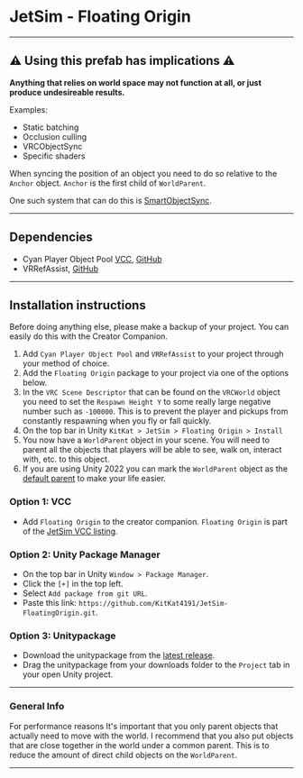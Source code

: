 
# JetSim - Floating Origin

___

## ⚠ Using this prefab has implications ⚠

**Anything that relies on world space may not function at all, or just produce undesireable results.**

Examples:

* Static batching
* Occlusion culling
* VRCObjectSync
* Specific shaders

When syncing the position of an object you need to do so relative to the `Anchor` object.
`Anchor` is the first child of `WorldParent`.

One such system that can do this is [SmartObjectSync](https://github.com/MMMaellon/SmartObjectSync).

___

## Dependencies

* Cyan Player Object Pool [VCC](https://cyanlaser.github.io/CyanPlayerObjectPool/), [GitHub](https://github.com/CyanLaser/CyanPlayerObjectPool)
* VRRefAssist, [GitHub](https://github.com/LiveDimensions/VRRefAssist)

___

## Installation instructions

Before doing anything else, please make a backup of your project.
You can easily do this with the Creator Companion.

1. Add `Cyan Player Object Pool` and `VRRefAssist` to your project through your method of choice.
2. Add the `Floating Origin` package to your project via one of the options below.
3. In the `VRC Scene Descriptor` that can be found on the `VRCWorld` object you need to set the `Respawn Height Y` to some really large negative number such as `-100000`. This is to prevent the player and pickups from constantly respawning when you fly or fall quickly.
4. On the top bar in Unity `KitKat > JetSim > Floating Origin > Install`
5. You now have a `WorldParent` object in your scene. You will need to parent all the objects that players will be able to see, walk on, interact with, etc. to this object.
6. If you are using Unity 2022 you can mark the `WorldParent` object as the [default parent](https://vrclibrary.com/wiki/books/whats-new-in-unity-2022/page/set-any-gameobject-as-default-parent) to make your life easier.

### Option 1: VCC

* Add `Floating Origin` to the creator companion.
    `Floating Origin` is part of the [JetSim VCC listing](https://kitkat4191.github.io/JetSim-VCC-Listing/).

### Option 2: Unity Package Manager

* On the top bar in Unity `Window > Package Manager`.
* Click the `[+]` in the top left.
* Select `Add package from git URL`.
* Paste this link: `https://github.com/KitKat4191/JetSim-FloatingOrigin.git`.

### Option 3: Unitypackage

* Download the unitypackage from the [latest release](https://github.com/KitKat4191/JetSim-FloatingOrigin/releases/latest).
* Drag the unitypackage from your downloads folder to the `Project` tab in your open Unity project.

___

### General Info

For performance reasons It's important that you only parent objects that actually need to move with the world. I recommend that you also put objects that are close together in the world under a common parent. This is to reduce the amount of direct child objects on the `WorldParent`.

___
